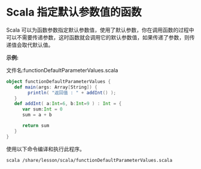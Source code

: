 # Scala 指定默认参数值的函数

Scala 可以为函数参数指定默认参数值，使用了默认参数，你在调用函数的过程中可以不需要传递参数，这时函数就会调用它的默认参数值，如果传递了参数，则传递值会取代默认值。

**示例:**

文件名:functionDefaultParameterValues.scala

```scala
object functionDefaultParameterValues {
   def main(args: Array[String]) {
        println( "返回值 : " + addInt() );
   }
   def addInt( a:Int=6, b:Int=9 ) : Int = {
      var sum:Int = 0
      sum = a + b

      return sum
   }
}
```

使用以下命令编译和执行此程序。

```bash
scala /share/lesson/scala/functionDefaultParameterValues.scala
```